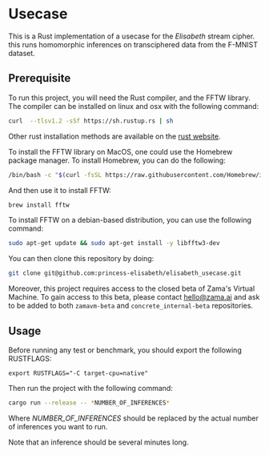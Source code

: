 # Usecase
This is a Rust implementation of a usecase for the *Elisabeth* stream cipher. this runs homomorphic inferences on transciphered data from the F-MNIST dataset.

## Prerequisite

To run this project, you will need the Rust compiler, and the FFTW library. The compiler can be
installed on linux and osx with the following command:

```bash
curl  --tlsv1.2 -sSf https://sh.rustup.rs | sh
```

Other rust installation methods are available on the
[rust website](https://forge.rust-lang.org/infra/other-installation-methods.html).

To install the FFTW library on MacOS, one could use the Homebrew package manager. To install
Homebrew, you can do the following:

```bash
/bin/bash -c "$(curl -fsSL https://raw.githubusercontent.com/Homebrew/install/master/install.sh)"
```

And then use it to install FFTW:

```bash
brew install fftw
```

To install FFTW on a debian-based distribution, you can use the following command:

```bash
sudo apt-get update && sudo apt-get install -y libfftw3-dev
```

You can then clone this repository by doing:

```bash
git clone git@github.com:princess-elisabeth/elisabeth_usecase.git
```

Moreover, this project requires access to the closed beta of Zama's Virtual Machine. To gain access to this beta, please contact hello@zama.ai and ask to be added to both `zamavm-beta` and `concrete_internal-beta` repositories. 

## Usage
Before running any test or benchmark, you should export the following RUSTFLAGS:
```
export RUSTFLAGS="-C target-cpu=native"
```

Then run the project with the following command:
```bash
cargo run --release -- *NUMBER_OF_INFERENCES*
```
Where *NUMBER_OF_INFERENCES* should be replaced by the actual number of inferences you want to run.

Note that an inference should be several minutes long.